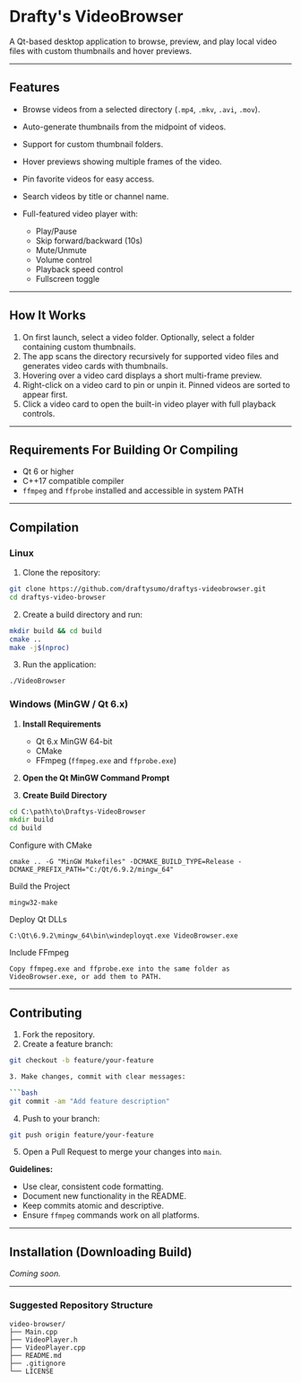 # Drafty's VideoBrowser

A Qt-based desktop application to browse, preview, and play local video files with custom thumbnails and hover previews.

---

## Features

* Browse videos from a selected directory (`.mp4`, `.mkv`, `.avi`, `.mov`).
* Auto-generate thumbnails from the midpoint of videos.
* Support for custom thumbnail folders.
* Hover previews showing multiple frames of the video.
* Pin favorite videos for easy access.
* Search videos by title or channel name.
* Full-featured video player with:

  * Play/Pause
  * Skip forward/backward (10s)
  * Mute/Unmute
  * Volume control
  * Playback speed control
  * Fullscreen toggle

---

## How It Works

1. On first launch, select a video folder. Optionally, select a folder containing custom thumbnails.
2. The app scans the directory recursively for supported video files and generates video cards with thumbnails.
3. Hovering over a video card displays a short multi-frame preview.
4. Right-click on a video card to pin or unpin it. Pinned videos are sorted to appear first.
5. Click a video card to open the built-in video player with full playback controls.

---

## Requirements For Building Or Compiling

* Qt 6 or higher
* C++17 compatible compiler
* `ffmpeg` and `ffprobe` installed and accessible in system PATH

---

## Compilation
### Linux

1. Clone the repository:

```bash
git clone https://github.com/draftysumo/draftys-videobrowser.git
cd draftys-video-browser
```

2. Create a build directory and run:

```bash
mkdir build && cd build
cmake ..
make -j$(nproc)
```

3. Run the application:

```bash
./VideoBrowser
```

### Windows (MinGW / Qt 6.x)

1. **Install Requirements**  
   - Qt 6.x MinGW 64-bit  
   - CMake  
   - FFmpeg (`ffmpeg.exe` and `ffprobe.exe`)

2. **Open the Qt MinGW Command Prompt**

3. **Create Build Directory**  
```cmd
cd C:\path\to\Draftys-VideoBrowser
mkdir build
cd build
```

Configure with CMake

``` cmake .. -G "MinGW Makefiles" -DCMAKE_BUILD_TYPE=Release -DCMAKE_PREFIX_PATH="C:/Qt/6.9.2/mingw_64" ```


Build the Project

```mingw32-make```


Deploy Qt DLLs

```C:\Qt\6.9.2\mingw_64\bin\windeployqt.exe VideoBrowser.exe```


Include FFmpeg

```Copy ffmpeg.exe and ffprobe.exe into the same folder as VideoBrowser.exe, or add them to PATH.```

---

## Contributing

1. Fork the repository.
2. Create a feature branch:

``` bash
git checkout -b feature/your-feature

3. Make changes, commit with clear messages:

```bash
git commit -am "Add feature description"
```

4. Push to your branch:

```bash
git push origin feature/your-feature
```

5. Open a Pull Request to merge your changes into `main`.

**Guidelines:**

* Use clear, consistent code formatting.
* Document new functionality in the README.
* Keep commits atomic and descriptive.
* Ensure `ffmpeg` commands work on all platforms.

---

## Installation (Downloading Build)

*Coming soon.*

---

### Suggested Repository Structure

```
video-browser/
├── Main.cpp
├── VideoPlayer.h
├── VideoPlayer.cpp
├── README.md
├── .gitignore
└── LICENSE
```

